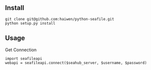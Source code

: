 ## Install

```
git clone git@github.com:haiwen/python-seafile.git
python setup.py install
```

## Usage

Get Connection
```
import seafileapi
webapi = seafileapi.connect($seahub_server, $username, $password)
```



